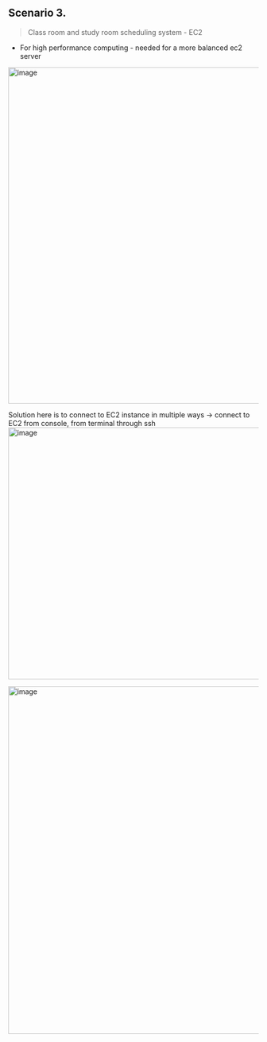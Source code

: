 ## Scenario 3.

> Class room and study room scheduling system - EC2
- For high performance computing - needed for a more balanced ec2 server
<img width="677" alt="image" src="https://github.com/Brindha-m/AWS_Games/assets/72887609/d5f7d117-2abc-49d6-bdb9-4d6dfe9a9e89">

Solution here is to connect to EC2 instance in multiple ways -> connect to EC2 from console, from terminal through ssh 
<img width="507" alt="image" src="https://github.com/Brindha-m/AWS_Games/assets/72887609/f489b092-75a7-48db-a6c8-e58c38dad26e">

<img width="700" alt="image" src="https://github.com/Brindha-m/AWS_Games/assets/72887609/f45dbdd1-32cc-4d6a-bdbf-4f7f98b5d4ae">



